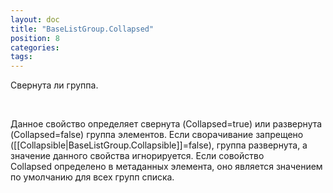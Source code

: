 ```yaml
---
layout: doc
title: "BaseListGroup.Collapsed"
position: 8
categories: 
tags: 
---
```


Свернута ли группа.

   

Данное свойство определяет свернута (Collapsed=true) или развернута (Collapsed=false) группа элементов. Если сворачивание запрещено ([[Collapsible|BaseListGroup.Collapsible]]=false), группа развернута, а значение данного свойства игнорируется. Если совойство Collapsed определено в метаданных элемента, оно является значением по умолчанию для всех групп списка.

 

 

